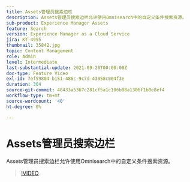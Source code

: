 ```yaml
---
title: Assets管理员搜索边栏
description: Assets管理员搜索边栏允许使用Omnisearch中的自定义条件搜索资源。
sub-product: Experience Manager Assets
feature: Search
version: Experience Manager as a Cloud Service
jira: KT-4995
thumbnail: 35842.jpg
topic: Content Management
role: Admin
level: Intermediate
last-substantial-update: 2021-09-20T00:00:00Z
doc-type: Feature Video
exl-id: 7ef59804-b151-486c-9c7d-43058c004f3e
duration: 304
source-git-commit: 48433a5367c281cf5a1c106b08a1306f1b0e8ef4
workflow-type: tm+mt
source-wordcount: '40'
ht-degree: 0%

---
```


# Assets管理员搜索边栏

Assets管理员搜索边栏允许使用Omnisearch中的自定义条件搜索资源。

>[!VIDEO](https://video.tv.adobe.com/v/40074?quality=12&learn=on&captions=chi_hans)
